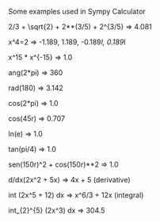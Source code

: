 Some examples used in Sympy Calculator 

2/3 + \sqrt{2} + 2**(3/5) + 2^{3/5} => 4.081

x^4=2 => -1.189, 1.189, -0.189*I, 0.189*I

x^15 * x^{-15} => 1.0

ang(2*pi) => 360

rad(180) => 3.142

cos(2*pi) => 1.0

cos(45r) => 0.707

ln(e) => 1.0

tan(pi/4) => 1.0

sen(150r)^2 + cos(150r)**2 => 1.0

d/dx(2x^2 + 5x) => 4x + 5		(derivative)

int (2x^5 + 12) dx => x^6/3 + 12x   (integral)

int_{2}^{5} (2x^3) dx => 304.5